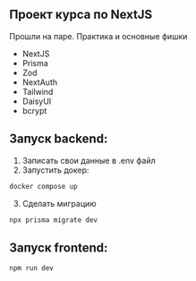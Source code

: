 ## Проект курса по NextJS 
Прошли на паре. Практика и основные фишки

- NextJS
- Prisma
- Zod
- NextAuth
- Tailwind
- DaisyUI
- bcrypt

## Запуск backend:
1. Записать свои данные в .env файл
2. Запустить докер:
```bash
docker compose up
```
3. Сделать миграцию
```bash
npx prisma migrate dev
```

## Запуск frontend:
```bash
npm run dev
```
